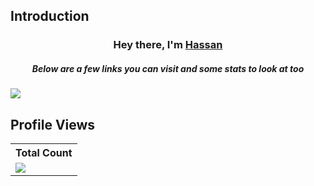 ## Introduction

<h3 align="center">Hey there, I'm <a href="https://github.com/hassandegem">Hassan</a></h3>
<h5 align="center">Below are a few links you can visit and some stats to look at too</h5>

<p align="left"> <a href="https://github.com/thinkright20"><img src="https://skillicons.dev/icons?i=dotnet,django"> </a> </p>


## Profile Views
<table>
    <tr>
      <!-- <th>Profile Views</th> -->
      <th>Total Count</th>
    </tr>
    <tr>
      <!-- <td>
        <div align="center">
          <a href="https://github.com/hassandegem"><img src="https://github.com/hassandegem.png" alt="@hassandegem" width="52" /></a>
          <br />
          <a align="center" href="https://github.com/hassandegem"><b>hassandegem</b></a>
        </b>
      </td> -->
      <!-- Profile Views -->
      <td>
         <a href="https://github.com/hassandegem"> <img src="https://komarev.com/ghpvc/?username=thinkright20&style=for-the-badge&color=brightgreen"> </a>
      </td>
    </tr>
  </table>
